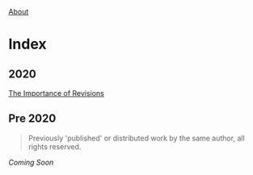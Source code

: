 [About](https://recursivelycurious.github.io/essays/about.html)

# Index

## 2020

[The Importance of Revisions](https://recursivelycurious.github.io/essays/20200818/the_importance_of_revisions.html)

## Pre 2020

> Previously 'published' or distributed work by the same author, all rights reserved.

_Coming Soon_
